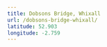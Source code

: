 ```yaml
---
title: Dobsons Bridge, Whixall
url: /dobsons-bridge-whixall/
latitude: 52.903
longitude: -2.759
---
```

